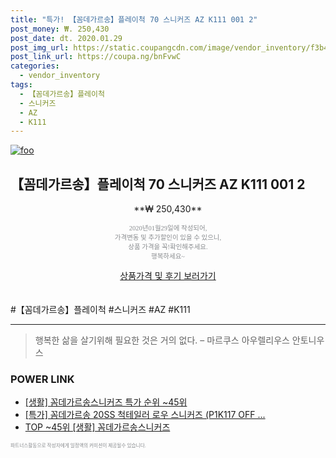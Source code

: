 ```yaml
--- 
title: "특가! 【꼼데가르송】플레이척 70 스니커즈 AZ K111 001 2" 
post_money: ₩. 250,430 
post_date: dt. 2020.01.29 
post_img_url: https://static.coupangcdn.com/image/vendor_inventory/f3b4/72553713ba012be3c75a0a41a54f47fcb4c6f8f01211a1819e02f2b2ee3e.jpg 
post_link_url: https://coupa.ng/bnFvwC 
categories: 
  - vendor_inventory 
tags: 
  - 【꼼데가르송】플레이척 
  - 스니커즈 
  - AZ 
  - K111 
--- 
```

[![foo](https://static.coupangcdn.com/image/vendor_inventory/f3b4/72553713ba012be3c75a0a41a54f47fcb4c6f8f01211a1819e02f2b2ee3e.jpg)](https://coupa.ng/bnFvwC) 

## 【꼼데가르송】플레이척 70 스니커즈 AZ K111 001 2 
<p style="text-align: center;">**₩ 250,430**</p> 
<p style="text-align: center;"><span style="color: #898c8f; font-family: Georgia,Times,serif; font-size: 0.75em;">2020년01월29일에 작성되어, <br>가격변동 및 추가할인이 있을 수 있으니,<br> 상품 가격을 꼭!확인해주세요.<br>행복하세요~</span> 
</p>	 
<div markdown="0" style="text-align: center;"><a href="https://coupa.ng/bnFvwC" class="btn btn--success">상품가격 및 후기 보러가기</a></div> 
<br><br> 
  #【꼼데가르송】플레이척 #스니커즈 #AZ #K111 
<hr> 

> 행복한 삶을 살기위해 필요한 것은 거의 없다. – 마르쿠스 아우렐리우스 안토니우스 


### POWER LINK

* <a href="https://blog.naver.com/sakai111/221788184946" target="_blank"> [생활] 꼼데가르송스니커즈 특가 순위 ~45위</a>
* <a href="https://blog.naver.com/santokki14/221790159182" target="_blank">[특가] 꼼데가르송 20SS 척테일러 로우 스니커즈 (P1K117 OFF ...</a>
* <a href="https://blog.naver.com/an0733/221788184959" target="_blank"> TOP ~45위 [생활] 꼼데가르송스니커즈</a>

<span style="color: #898c8f; font-family: Georgia,Times,serif; font-size: 0.55em;">파트너스활동으로 작성자에게 일정액의 커미션이 제공될수 있습니다.</span> 
